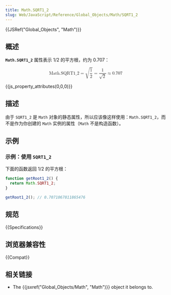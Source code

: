 ```yaml
---
title: Math.SQRT1_2
slug: Web/JavaScript/Reference/Global_Objects/Math/SQRT1_2
---
```


{{JSRef("Global_Objects", "Math")}}

## 概述

**`Math.SQRT1_2`** 属性表示 1/2 的平方根，约为 0.707：

<math display="block"><semantics><mrow><mstyle mathvariant="monospace"><mi>Math.SQRT1_2</mi></mstyle><mo>=</mo><msqrt><mfrac><mn>1</mn><mn>2</mn></mfrac></msqrt><mo>=</mo><mfrac><mn>1</mn><msqrt><mn>2</mn></msqrt></mfrac><mo>≈</mo><mn>0.707</mn></mrow><annotation encoding="TeX">\mathtt{\mi{Math.SQRT1_2}} = \sqrt{\frac{1}{2}} = \frac{1}{\sqrt{2}} \approx 0.707</annotation></semantics></math>

{{js_property_attributes(0,0,0)}}

## 描述

由于 `SQRT1_2` 是 `Math` 对象的静态属性，所以应该像这样使用：`Math.SQRT1_2`，而不是作为你创建的 `Math` 实例的属性（`Math` 不是构造函数）。

## 示例

### 示例：使用 `SQRT1_2`

下面的函数返回 1/2 的平方根：

```js
function getRoot1_2() {
  return Math.SQRT1_2;
}

getRoot1_2(); // 0.7071067811865476
```

## 规范

{{Specifications}}

## 浏览器兼容性

{{Compat}}

## 相关链接

- The {{jsxref("Global_Objects/Math", "Math")}} object it belongs to.
